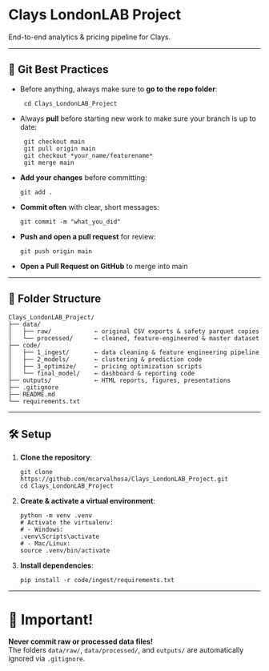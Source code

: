 # Clays LondonLAB Project

End-to-end analytics & pricing pipeline for Clays.

---

## 🧮 Git Best Practices

- Before anything, always make sure to **go to the repo folder**:
  ```
   cd Clays_LondonLAB_Project
  ```

- Always **pull** before starting new work to make sure your branch is up to date:
  ```
   git checkout main
   git pull origin main
   git checkout *your_name/featurename*
   git merge main  

  ```
- **Add your changes** before committing:
  ```
  git add .
  ```
- **Commit often** with clear, short messages:
  ```
  git commit -m "what_you_did"
  ```
- **Push and open a pull request** for review:
  ```
  git push origin main
  ```

- **Open a Pull Request on GitHub** to merge into main

---

## 📂 Folder Structure

```
Clays_LondonLAB_Project/
├── data/
│   ├── raw/            ← original CSV exports & safety parquet copies
│   └── processed/      ← cleaned, feature-engineered & master dataset
├── code/
│   ├── 1_ingest/       ← data cleaning & feature engineering pipeline
│   ├── 2_models/       ← clustering & prediction code
│   ├── 3_optimize/     ← pricing optimization scripts
│   └── final_model/    ← dashboard & reporting code
├── outputs/            ← HTML reports, figures, presentations
├── .gitignore
├── README.md
└── requirements.txt
```

---

## 🛠️ Setup

1. **Clone the repository**:
   ``` 
   git clone https://github.com/mcarvalhosa/Clays_LondonLAB_Project.git
   cd Clays_LondonLAB_Project
   ```

2. **Create & activate a virtual environment**:
   ``` 
   python -m venv .venv
   # Activate the virtualenv:
   # - Windows:
   .venv\Scripts\activate
   # - Mac/Linux:
   source .venv/bin/activate
   ```

3. **Install dependencies**:
   ``` 
   pip install -r code/ingest/requirements.txt
   ```

---

# 📣 Important!

**Never commit raw or processed data files!**  
The folders `data/raw/`, `data/processed/`, and `outputs/` are automatically ignored via `.gitignore`.